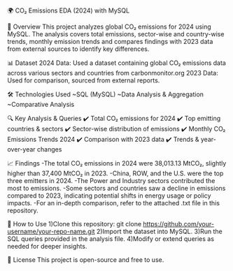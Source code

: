 🌍 CO₂ Emissions EDA (2024) with MySQL

📌 Overview
This project analyzes global CO₂ emissions for 2024 using MySQL. The analysis covers total emissions, sector-wise and country-wise trends, monthly emission trends and compares findings with 2023 data from external sources to identify key differences.

📊 Dataset
2024 Data: Used a dataset containing global CO₂ emissions data across various sectors and countries from carbonmonitor.org
2023 Data: Used for comparison, sourced from external reports.

🛠 Technologies Used
~SQL (MySQL)
~Data Analysis & Aggregation
~Comparative Analysis

🔍 Key Analysis & Queries
✔️ Total CO₂ emissions for 2024
✔️ Top emitting countries & sectors
✔️ Sector-wise distribution of emissions
✔️ Monthly CO₂ Emissions Trends 2024
✔️ Comparison with 2023 data
✔️ Trends & year-over-year changes

📈 Findings
-The total CO₂ emissions in 2024 were 38,013.13 MtCO₂, slightly higher than 37,400 MtCO₂ in 2023.
-China, ROW, and the U.S. were the top three emitters in 2024.
-The Power and Industry sectors contributed the most to emissions.
-Some sectors and countries saw a decline in emissions compared to 2023, indicating potential shifts in energy usage or policy impacts.
-For an in-depth comparison, refer to the attached .txt file in this repository.

🚀 How to Use
1)Clone this repository:
git clone https://github.com/your-username/your-repo-name.git
2)Import the dataset into MySQL.
3)Run the SQL queries provided in the analysis file.
4)Modify or extend queries as needed for deeper insights.

📜 License
This project is open-source and free to use.
